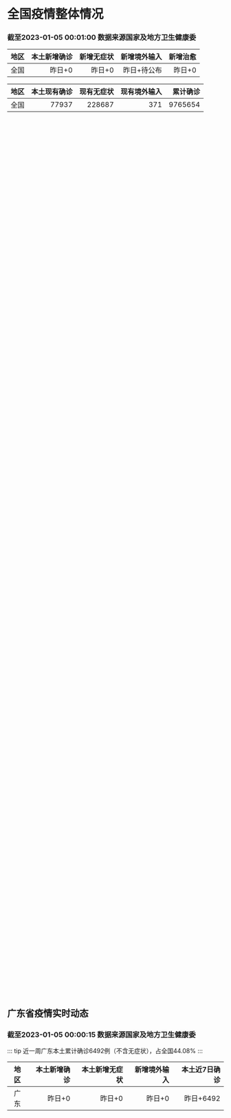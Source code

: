 
# 全国疫情整体情况
### 截至2023-01-05 00:01:00 数据来源国家及地方卫生健康委

|地区|本土新增确诊|新增无症状|新增境外输入|新增治愈|
|:--:|---:|---:|---:|---:|
|全国|昨日+0|昨日+0|昨日+待公布|昨日+0|

|地区|本土现有确诊|现有无症状|现有境外输入|累计确诊|
|:--:|---:|---:|---:|---:|
|全国|77937|228687|371|9765654|

<ChinaMap :dataList="dataList" :title="title"/>

<div id="chinaDayModify" style="width:100%;height:500px;margin-bottom:10px;"></div>
<div id="chinaAddHistoryData" style="width:100%;height:500px;margin-bottom:10px;"></div>
<div id="chinaNowHistoryData" style="width:100%;height:500px;margin-bottom:10px;"></div>
<div id="chinaTotalHistoryData" style="width:100%;height:500px;margin-bottom:10px;"></div>


## 广东省疫情实时动态
### 截至2023-01-05 00:00:15 数据来源国家及地方卫生健康委

::: tip 近一周广东本土累计确诊6492例（不含无症状），占全国44.08%
:::

|地区|本土新增确诊|本土新增无症状|新增境外输入|本土近7日确诊|
|:--:|---:|---:|---:|---:|
|广东|昨日+0|昨日+0|昨日+0|昨日+6492|

<div id="guangdongModify" style="width:100%;height:500px;margin-bottom:10px;"></div>
<div id="guangdongTotalHistory" style="width:100%;height:500px;margin-bottom:10px;"></div>
<div id="guangzhouModifyHistory" style="width:100%;height:500px;margin-bottom:10px;"></div>


<script>
import * as echarts from 'echarts'
export default {
  data(){
    return {
      title: '新增本土确诊',
      dataList: [{name: '台湾', value: 0, addList: []},{name: '香港', value: 0, addList: []},{name: '广东', value: 0, addList: []},{name: '湖北', value: 0, addList: []},{name: '上海', value: 0, addList: []},{name: '吉林', value: 0, addList: []},{name: '四川', value: 0, addList: []},{name: '重庆', value: 0, addList: []},{name: '福建', value: 0, addList: []},{name: '海南', value: 0, addList: []},{name: '河南', value: 0, addList: []},{name: '北京', value: 0, addList: []},{name: '内蒙古', value: 0, addList: []},{name: '云南', value: 0, addList: []},{name: '浙江', value: 0, addList: []},{name: '陕西', value: 0, addList: []},{name: '黑龙江', value: 0, addList: []},{name: '山西', value: 0, addList: []},{name: '山东', value: 0, addList: []},{name: '湖南', value: 0, addList: []},{name: '江苏', value: 0, addList: []},{name: '广西', value: 0, addList: []},{name: '天津', value: 0, addList: []},{name: '辽宁', value: 0, addList: []},{name: '河北', value: 0, addList: []},{name: '澳门', value: 0, addList: []},{name: '新疆', value: 0, addList: []},{name: '江西', value: 0, addList: []},{name: '贵州', value: 0, addList: []},{name: '安徽', value: 0, addList: []},{name: '甘肃', value: 0, addList: []},{name: '西藏', value: 0, addList: []},{name: '青海', value: 0, addList: []},{name: '宁夏', value: 0, addList: []},{name: '南海诸岛', value: 0, addList: []}]
    }
  },
  mounted () {
    const themeObj = {"color":["#2ec7c9","#b6a2de","#5ab1ef","#ffb980","#d87a80","#8d98b3","#e5cf0d","#97b552","#95706d","#dc69aa","#07a2a4","#9a7fd1","#588dd5","#f5994e","#c05050","#59678c","#c9ab00","#7eb00a","#6f5553","#c14089"],"backgroundColor":"rgba(0,0,0,0)","textStyle":{},"title":{"textStyle":{"color":"#008acd"},"subtextStyle":{"color":"#aaaaaa"}},"line":{"itemStyle":{"borderWidth":1},"lineStyle":{"width":2},"symbolSize":3,"symbol":"emptyCircle","smooth":true},"radar":{"itemStyle":{"borderWidth":1},"lineStyle":{"width":2},"symbolSize":3,"symbol":"emptyCircle","smooth":true},"bar":{"itemStyle":{"barBorderWidth":0,"barBorderColor":"#ccc"}},"pie":{"itemStyle":{"borderWidth":0,"borderColor":"#ccc"}},"scatter":{"itemStyle":{"borderWidth":0,"borderColor":"#ccc"}},"boxplot":{"itemStyle":{"borderWidth":0,"borderColor":"#ccc"}},"parallel":{"itemStyle":{"borderWidth":0,"borderColor":"#ccc"}},"sankey":{"itemStyle":{"borderWidth":0,"borderColor":"#ccc"}},"funnel":{"itemStyle":{"borderWidth":0,"borderColor":"#ccc"}},"gauge":{"itemStyle":{"borderWidth":0,"borderColor":"#ccc"}},"candlestick":{"itemStyle":{"color":"#d87a80","color0":"#2ec7c9","borderColor":"#d87a80","borderColor0":"#2ec7c9","borderWidth":1}},"graph":{"itemStyle":{"borderWidth":0,"borderColor":"#ccc"},"lineStyle":{"width":1,"color":"#aaaaaa"},"symbolSize":3,"symbol":"emptyCircle","smooth":true,"color":["#2ec7c9","#b6a2de","#5ab1ef","#ffb980","#d87a80","#8d98b3","#e5cf0d","#97b552","#95706d","#dc69aa","#07a2a4","#9a7fd1","#588dd5","#f5994e","#c05050","#59678c","#c9ab00","#7eb00a","#6f5553","#c14089"],"label":{"color":"#eeeeee"}},"map":{"itemStyle":{"areaColor":"#dddddd","borderColor":"#eeeeee","borderWidth":0.5},"label":{"color":"#d87a80"},"emphasis":{"itemStyle":{"areaColor":"rgba(254,153,78,1)","borderColor":"#444","borderWidth":1},"label":{"color":"rgb(100,0,0)"}}},"geo":{"itemStyle":{"areaColor":"#dddddd","borderColor":"#eeeeee","borderWidth":0.5},"label":{"color":"#d87a80"},"emphasis":{"itemStyle":{"areaColor":"rgba(254,153,78,1)","borderColor":"#444","borderWidth":1},"label":{"color":"rgb(100,0,0)"}}},"categoryAxis":{"axisLine":{"show":true,"lineStyle":{"color":"#008acd"}},"axisTick":{"show":true,"lineStyle":{"color":"#333"}},"axisLabel":{"show":true,"color":"#333"},"splitLine":{"show":false,"lineStyle":{"color":["#eee"]}},"splitArea":{"show":false,"areaStyle":{"color":["rgba(250,250,250,0.3)","rgba(200,200,200,0.3)"]}}},"valueAxis":{"axisLine":{"show":true,"lineStyle":{"color":"#008acd"}},"axisTick":{"show":true,"lineStyle":{"color":"#333"}},"axisLabel":{"show":true,"color":"#333"},"splitLine":{"show":true,"lineStyle":{"color":["#eee"]}},"splitArea":{"show":true,"areaStyle":{"color":["rgba(250,250,250,0.3)","rgba(200,200,200,0.3)"]}}},"logAxis":{"axisLine":{"show":true,"lineStyle":{"color":"#008acd"}},"axisTick":{"show":true,"lineStyle":{"color":"#333"}},"axisLabel":{"show":true,"color":"#333"},"splitLine":{"show":true,"lineStyle":{"color":["#eee"]}},"splitArea":{"show":true,"areaStyle":{"color":["rgba(250,250,250,0.3)","rgba(200,200,200,0.3)"]}}},"timeAxis":{"axisLine":{"show":true,"lineStyle":{"color":"#008acd"}},"axisTick":{"show":true,"lineStyle":{"color":"#333"}},"axisLabel":{"show":true,"color":"#333"},"splitLine":{"show":true,"lineStyle":{"color":["#eee"]}},"splitArea":{"show":false,"areaStyle":{"color":["rgba(250,250,250,0.3)","rgba(200,200,200,0.3)"]}}},"toolbox":{"iconStyle":{"borderColor":"#2ec7c9"},"emphasis":{"iconStyle":{"borderColor":"#18a4a6"}}},"legend":{"textStyle":{"color":"#333333"}},"tooltip":{"axisPointer":{"lineStyle":{"color":"#008acd","width":"1"},"crossStyle":{"color":"#008acd","width":"1"}}},"timeline":{"lineStyle":{"color":"#008acd","width":1},"itemStyle":{"color":"#008acd","borderWidth":1},"controlStyle":{"color":"#008acd","borderColor":"#008acd","borderWidth":0.5},"checkpointStyle":{"color":"#2ec7c9","borderColor":"#2ec7c9"},"label":{"color":"#008acd"},"emphasis":{"itemStyle":{"color":"#a9334c"},"controlStyle":{"color":"#008acd","borderColor":"#008acd","borderWidth":0.5},"label":{"color":"#008acd"}}},"visualMap":{"color":["#5ab1ef","#e0ffff"]},"dataZoom":{"backgroundColor":"rgba(47,69,84,0)","dataBackgroundColor":"#efefff","fillerColor":"rgba(182,162,222,0.2)","handleColor":"#008acd","handleSize":"100%","textStyle":{"color":"#333333"}},"markPoint":{"label":{"color":"#eeeeee"},"emphasis":{"label":{"color":"#eeeeee"}}}}

    echarts.registerTheme('dark', (themeObj))

    this.chartChDay = echarts.init(document.getElementById("chinaDayModify"), "dark")
,this.chartChAdd = echarts.init(document.getElementById("chinaAddHistoryData"), "dark")
,this.chartChNow = echarts.init(document.getElementById("chinaNowHistoryData"), "dark")
,this.chartChTotal = echarts.init(document.getElementById("chinaTotalHistoryData"), "dark")
,this.chartGdMod = echarts.init(document.getElementById("guangdongModify"), "dark")
,this.chartGdTotal = echarts.init(document.getElementById("guangdongTotalHistory"), "dark")
,this.chartGzMod = echarts.init(document.getElementById("guangzhouModifyHistory"), "dark")


    const option_gd_mod = {
      title: {
        text: '广东疫情新增趋势（人）'
      },
      tooltip: {
        trigger: 'axis',
        axisPointer: {
          type: 'cross',
          label: {
            backgroundColor: '#6a7985'
          }
        }
      },
      legend: {
        top: 20,
        data: [{name: '本土新增确诊',icon: 'rect'}, {name: '本土新增无症状',icon: 'rect'},{name: '新增境外输入',icon: 'rect'}]
      },
      grid: {
        left: '3%',
        right: '4%',
        bottom: '3%',
        containLabel: true
      },
      toolbox: {
        feature: {
          saveAsImage: {}
        }
      },
      xAxis: {
        type: 'category',
        boundaryGap: false,
        data: ["12.11","12.12","12.13","12.14","12.15","12.16","12.17","12.18","12.19","12.20","12.21","12.22","12.23","12.24","12.25","12.26","12.27","12.28","12.29","12.30","12.31","01.01","01.02","01.03",]
      },
      yAxis: {
        type: 'value'
      },
      series: [
        {
          name: '本土新增确诊',
          type: 'line',
          areaStyle: {},
          emphasis: {
            focus: 'series'
          },
          data: [879,775,1044,857,1065,990,915,846,1075,1171,1325,1599,1737,1384,1182,1976,2233,2239,2400,2766,1784,1555,1829,2917,]
        },
        {
          name: '本土新增无症状',
          type: 'line',
          areaStyle: {},
          emphasis: {
            focus: 'series'
          },
          data: [1468,1264,1817,0,0,0,0,0,0,0,0,0,0,0,0,0,0,0,0,0,0,0,0,0,]
        },
        {
          name: '新增境外输入',
          type: 'line',
          areaStyle: {},
          emphasis: {
            focus: 'series'
          },
          data: [21,22,5,17,17,13,17,31,36,18,47,41,6,11,5,22,82,4,18,9,31,17,18,2,]
        }
      ]
    };

    const option_gd_total = {
      title: {
        text: '广东疫情概览（人）'
      },
      tooltip: {
        trigger: 'axis',
        axisPointer: {
          type: 'cross',
          label: {
            backgroundColor: '#6a7985'
          }
        }
      },
      legend: {
        top: 20,
        data: [{name: '累计确诊',icon: 'rect'},{name: '累计治愈',icon: 'rect'}]
      },
      grid: {
        left: '3%',
        right: '4%',
        bottom: '3%',
        containLabel: true
      },
      toolbox: {
        feature: {
          saveAsImage: {}
        }
      },
      xAxis: {
        type: 'category',
        boundaryGap: false,
        data: ["12.11","12.12","12.13","12.14","12.15","12.16","12.17","12.18","12.19","12.20","12.21","12.22","12.23","12.24","12.25","12.26","12.27","12.28","12.29","12.30","12.31","01.01","01.02","01.03","01.04","01.05","01.06","01.07","01.08","01.09","01.10","01.11","01.12","01.13","01.14","01.15","01.16","01.17","01.18","01.19","01.20","01.21","01.22","01.23","01.24","01.25","01.26","01.27","01.28","01.29","01.30","01.31","02.01","02.02","02.03","02.04","02.05","02.06","02.07",]
      },
      yAxis: {
        type: 'value'
      },
      series: [
        {
          name: '累计确诊',
          type: 'line',
          areaStyle: {},
          emphasis: {
            focus: 'series'
          },
          data: [53828,54625,55674,56548,57630,58633,59565,60442,61553,62742,64114,65754,67497,68892,70079,72077,74392,76635,79053,79053,80868,82440,84287,84287,84287,84287,84287,84287,84287,84287,84287,84287,84287,84287,84287,84287,84287,84287,84287,84287,84287,84287,84287,84287,84287,84287,84287,84287,84287,84287,84287,84287,84287,84287,84287,84287,84287,84287,84287,]
        },
        {
          name: '累计治愈',
          type: 'line',
          areaStyle: {},
          emphasis: {
            focus: 'series'
          },
          data: [24794,24794,24794,24794,24794,24794,24794,24794,24794,51366,51366,51366,51366,51366,51366,51366,51366,51366,51366,51366,51366,51366,51366,51366,51366,51366,51366,51366,51366,51366,51366,51366,51366,51366,51366,51366,51366,51366,51366,51366,51366,51366,51366,51366,51366,51366,51366,51366,51366,51366,51366,51366,51366,51366,51366,51366,51366,51366,51366,]
        }
      ]
    };

    const option_gz_mod = {
      title: {
        text: '广州疫情新增趋势（人）'
      },
      tooltip: {
        trigger: 'axis',
        axisPointer: {
          type: 'cross',
          label: {
            backgroundColor: '#6a7985'
          }
        }
      },
      legend: {
        top: 20,
        data: [{name: '本土新增确诊',icon: 'rect'},{name: '本土新增无症状',icon: 'rect'}]
      },
      grid: {
        left: '3%',
        right: '4%',
        bottom: '3%',
        containLabel: true
      },
      toolbox: {
        feature: {
          saveAsImage: {}
        }
      },
      xAxis: {
        type: 'category',
        boundaryGap: false,
        data: ["1211","1212","1213","1214","1215","1216","1217","1218","1219","1220","1221","1222","1223","1224","1225","0103",]
      },
      yAxis: {
        type: 'value'
      },
      series: [
        {
          name: '本土新增确诊',
          type: 'line',
          areaStyle: {},
          emphasis: {
            focus: 'series'
          },
          data: [432,366,554,370,505,451,403,374,537,564,546,0,0,0,0,0,]
        },
        {
          name: '本土新增无症状',
          type: 'line',
          areaStyle: {},
          emphasis: {
            focus: 'series'
          },
          data: [599,434,741,0,0,0,0,0,0,0,0,0,0,0,0,0,]
        }
      ]
    };

    const option_ch_day  = {
      series: [
        {
          type: 'treemap',
          data: [
            {
              name: '本土新增确诊昨日+0',
              value: 1,
            },
            {
              name: '新增无症状昨日+0',
              value: 1,
            },
            {
              name: '新增境外输入昨日+待公布',
              value: 1,
            },
            {
              name: '新增治愈昨日+0',
              value: 1,
            },
          ]
        }
      ]
    };

    const option_ch_add = {
      title: {
        text: '新增疫情整体走势'
      },
      tooltip: {
        trigger: 'axis',
        axisPointer: {
          type: 'cross',
          label: {
            backgroundColor: '#6a7985'
          }
        }
      },
      legend: {
        top: 20,
        data: [{name: '本土确诊',icon: 'rect'}, {name: '无症状感染',icon: 'rect'},{name: '新增境外输入',icon: 'rect'}]
      },
      grid: {
        left: '3%',
        right: '4%',
        bottom: '3%',
        containLabel: true
      },
      toolbox: {
        feature: {
          saveAsImage: {}
        }
      },
      xAxis: {
        type: 'category',
        boundaryGap: false,
        data: ["12.08","12.09","12.10","12.11","12.12","12.13","12.14","12.15","12.16","12.17","12.18","12.19","12.20","12.21","12.22","12.23","12.24","12.25","12.26","12.27","12.28","12.29","12.30","12.31","01.01","01.02","01.03",]
      },
      yAxis: {
        type: 'value'
      },
      series: [
        {
          name: '本土确诊',
          type: 'line',
          areaStyle: {},
          emphasis: {
            focus: 'series'
          },
          data: [3588,3034,2270,2171,2270,2249,1944,2091,2229,2028,1918,2656,3049,2966,3696,4103,2940,2637,4388,5136,5080,5491,7179,5102,4499,4804,7685,]
        },
        {
          name: '无症状感染',
          type: 'line',
          areaStyle: {},
          emphasis: {
            focus: 'series'
          },
          data: [13004,10551,8327,6455,5181,0,0,0,0,0,0,0,0,0,0,0,0,0,0,0,0,0,0,0,0,0,0,]
        },
        {
          name: '新增境外输入',
          type: 'line',
          areaStyle: {},
          emphasis: {
            focus: 'series'
          },
          data: [49,48,68,69,45,42,56,66,57,69,77,66,52,64,65,25,43,31,48,95,22,24,25,36,24,29,4,]
        }
      ]
    };

    const option_ch_now = {
      title: {
        text: '现有疫情整体走势'
      },
      tooltip: {
        trigger: 'axis',
        axisPointer: {
          type: 'cross',
          label: {
            backgroundColor: '#6a7985'
          }
        }
      },
      legend: {
        top: 20,
        data: [{name: '本土确诊',icon: 'rect'}, {name: '无症状感染',icon: 'rect'},{name: '新增境外输入',icon: 'rect'}]
      },
      grid: {
        left: '3%',
        right: '4%',
        bottom: '3%',
        containLabel: true
      },
      toolbox: {
        feature: {
          saveAsImage: {}
        }
      },
      xAxis: {
        type: 'category',
        boundaryGap: false,
        data: ["12.08","12.09","12.10","12.11","12.12","12.13","12.14","12.15","12.16","12.17","12.18","12.19","12.20","12.21","12.22","12.23","12.24","12.25","12.26","12.27","12.28","12.29","12.30","12.31","01.01","01.02","01.03","01.04","01.05","01.06","01.07","01.08","01.09","01.10","01.11","01.12","01.13","01.14","01.15","01.16","01.17","01.18","01.19","01.20","01.21","01.22","01.23","01.24","01.25","01.26","01.27","01.28","01.29","01.30","01.31","02.01","02.02","02.03","02.04","02.05","02.06","02.07",]
      },
      yAxis: {
        type: 'value'
      },
      series: [
        {
          name: '本土确诊',
          type: 'line',
          areaStyle: {},
          emphasis: {
            focus: 'series'
          },
          data: [42640,41065,38903,37461,35849,34830,34288,34283,33888,34193,34808,35509,36636,37295,38884,41265,43449,45397,48154,51406,54566,57769,61980,65890,69817,73790,77937,77937,77937,77937,77937,77937,77937,77937,77937,77937,77937,77937,77937,77937,77937,77937,77937,77937,77937,77937,77937,77937,77937,77937,77937,77937,77937,77937,77937,77937,77937,77937,77937,77937,77937,77937,]
        },
        {
          name: '无症状感染',
          type: 'line',
          areaStyle: {},
          emphasis: {
            focus: 'series'
          },
          data: [518,494,488,507,491,444,412,424,446,460,490,467,475,475,471,434,419,406,396,445,435,421,406,408,404,398,371,371,371,371,371,371,371,371,371,371,371,371,371,371,371,371,371,371,371,371,371,371,371,371,371,371,371,371,371,371,371,371,371,371,371,371,]
        },
        {
          name: '新增境外输入',
          type: 'line',
          areaStyle: {},
          emphasis: {
            focus: 'series'
          },
          data: [320318,294934,272508,249168,228687,228687,228687,228687,228687,228687,228687,228687,228687,228687,228687,228687,228687,228687,228687,228687,228687,228687,228687,228687,228687,228687,228687,228687,228687,228687,228687,228687,228687,228687,228687,228687,228687,228687,228687,228687,228687,228687,228687,228687,228687,228687,228687,228687,228687,228687,228687,228687,228687,228687,228687,228687,228687,228687,228687,228687,228687,228687,]
        }
      ]
    };

    const option_ch_total = {
      title: {
        text: '累计疫情整体走势'
      },
      tooltip: {
        trigger: 'axis',
        axisPointer: {
          type: 'cross',
          label: {
            backgroundColor: '#6a7985'
          }
        }
      },
      legend: {
        top: 20,
        data: [{name: '确诊(含港澳台)', con: 'rect'}, {name: '死亡(含港澳台)',icon: 'rect'}]
      },
      grid: {
        left: '3%',
        right: '4%',
        bottom: '3%',
        containLabel: true
      },
      toolbox: {
        feature: {
          saveAsImage: {}
        }
      },
      xAxis: {
        type: 'category',
        boundaryGap: false,
        data: ["12.08","12.09","12.10","12.11","12.12","12.13","12.14","12.15","12.16","12.17","12.18","12.19","12.20","12.21","12.22","12.23","12.24","12.25","12.26","12.27","12.28","12.29","12.30","12.31","01.01","01.02","01.03","01.04","01.05","01.06","01.07","01.08","01.09","01.10","01.11","01.12","01.13","01.14","01.15","01.16","01.17","01.18","01.19","01.20","01.21","01.22","01.23","01.24","01.25","01.26","01.27","01.28","01.29","01.30","01.31","02.01","02.02","02.03","02.04","02.05","02.06","02.07",]
      },
      yAxis: {
        type: 'value'
      },
      series: [
        {
          name: '确诊(含港澳台)',
          type: 'line',
          areaStyle: {},
          emphasis: {
            focus: 'series'
          },
          data: [9212751,9212751,9293435,9293435,9326304,9326304,9326304,9326304,9326304,9326304,9326304,9326304,9326304,9326304,9326304,9558276,9558276,9558276,9558276,9558276,9558276,9558276,9765654,9765654,9765654,9765654,9765654,9765654,9765654,9765654,9765654,9765654,9765654,9765654,9765654,9765654,9765654,9765654,9765654,9765654,9765654,9765654,9765654,9765654,9765654,9765654,9765654,9765654,9765654,9765654,9765654,9765654,9765654,9765654,9765654,9765654,9765654,9765654,9765654,9765654,9765654,9765654,]
        },
        {
          name: '死亡(含港澳台)',
          type: 'line',
          areaStyle: {},
          emphasis: {
            focus: 'series'
          },
          data: [28939,28939,28939,28939,28939,28939,28939,28939,28939,28939,28939,28939,28939,28939,28939,28939,28939,28939,28939,28939,28939,28939,28939,28939,28939,28939,28939,28939,28939,28939,28939,28939,28939,28939,28939,28939,28939,28939,28939,28939,28939,28939,28939,28939,28939,28939,28939,28939,28939,28939,28939,28939,28939,28939,28939,28939,28939,28939,28939,28939,28939,28939,]
        }
      ]
    };

    this.chartGdMod.setOption(option_gd_mod);
    this.chartGdTotal.setOption(option_gd_total);
    this.chartGzMod.setOption(option_gz_mod);
    this.chartChDay.setOption(option_ch_day);
    this.chartChAdd.setOption(option_ch_add);
    this.chartChNow.setOption(option_ch_now);
    this.chartChTotal.setOption(option_ch_total);

    window.onresize = () => {
      this.chartGdMod.resize()
      this.chartGdTotal.resize()
      this.chartGzMod.resize()
      this.chartChDay.resize()
      this.chartChAdd.resize()
      this.chartChNow.resize()
      this.chartChTotal.resize()
    }
  }
}
</script>

## 广东省各地区疫情情况

::: danger 0个中高风险地区
:::

|地区|本土新增确诊|本土新增无症状|本土近7日确诊|中高风险地区|
|:--:|---:|---:|---:|---:|
|广州|0|0|+3023|0|
|汕头|0|0|+514|0|
|深圳|0|0|+480|0|
|云浮|0|0|+320|0|
|惠州|0|0|+302|0|
|佛山|0|0|+258|0|
|潮州|0|0|+253|0|
|中山|0|0|+210|0|
|珠海|0|0|+207|0|
|阳江|0|0|+195|0|
|湛江|0|0|+139|0|
|茂名|0|0|+120|0|
|江门|0|0|+111|0|
|肇庆|0|0|+69|0|
|梅州|0|0|+62|0|
|韶关|0|0|+61|0|
|汕尾|0|0|+55|0|
|清远|0|0|+43|0|
|东莞|0|0|+35|0|
|河源|0|0|+19|0|
|揭阳|0|0|+16|0|
|未公布来源|0|0|0|0|


## 广东疫情热点动态

  
### 02-08 09:25
::: tip 全面恢复正常通关！深圳市各关口交通出行顺畅
2月6日，深港两地全面恢复正常通关。记者早上在深圳市各大陆路口岸看到，所有口岸都已全面通行，两地居民穿梭络绎不绝。为保障旅客来深后交通出行，交通部门全力做好口岸交通接驳，让通关旅客便利“丝滑”出行。
...

深圳特区报

[阅读全文](https://view.inews.qq.com/a/20230206A02X8O00?shareto=wx&devid=6B867A79-89E7-4FEF-A3B8-FCBF7F356E49&qimei=5e1231f5-e69a-46f0-b45d-19c7cb333211&uid=100162862382&qs_signature=AAwgmaNam3IalJV6hUsEcEeHF%2FsVrvdGbJXe%2BayizqNbXQ28GvCnJnrcITaBvVQ0lfFtZJueakSIgH%2FroXrOkTXYGhrk97SfTaIlsX4MOouosLRmyRdoXYBSTlunCe%3D%3D&appver=15.5_qqnews_7.0.51#)
:::

### 02-08 09:16
::: tip 广州已有医院开展新冠病毒抗体检测服务，怎么查？有啥用？
近日，北京“官宣”为全面评估新冠病毒感染情况，了解社区人群血清抗体水平，即将开展人群血清抗体调查。与此同时，湖南疾控中心、武汉疾控中心也都新增新冠病毒抗体水平检测服务。
...

羊城派

[阅读全文](https://view.inews.qq.com/a/20230207A08IDS00?shareto=wx&devid=6B867A79-89E7-4FEF-A3B8-FCBF7F356E49&qimei=5e1231f5-e69a-46f0-b45d-19c7cb333211&uid=100162862382&qs_signature=AAwgTLycTRIWUXV6hUsEcEeHF%2FsVrvdGbJaBrSwwsjfDfTVoi3yIF0WUkOpsBB37A67R3cThilfH%2FGf5BAQm5LXyI3c4nirDWCtlqc1bgBF39RgrF5tqdAiKF9K%2FhA%3D%3D&appver=15.5_qqnews_7.0.51#)
:::

### 02-07 09:50
::: tip 香港与内地全面“通关” 皇岗口岸重开迎接旅客
2月6日，香港与内地全面“通关”，而24小时开放的落马洲/皇岗口岸率先于凌晨零点开放，有旅客从皇岗口岸入境香港，过程畅顺，深圳皇岗口岸挂有“皇岗口岸欢迎您回家”的标语。图为深圳皇岗口岸的标语欢迎香港旅...

中国新闻网

[阅读全文](https://view.inews.qq.com/a/20230206A06VHB00?shareto=wx&devid=6B867A79-89E7-4FEF-A3B8-FCBF7F356E49&qimei=5e1231f5-e69a-46f0-b45d-19c7cb333211&uid=100162862382&qs_signature=AAwNUZ5QyLwPzoWENn7KYs%2Bh2TqQ6lHQidY8BGVq7YQyY5mb5cvvE%2BcgEvSQcx1X6Nn2N1t%2BS%2Fh5AR1yBKZlT0fW440kRu%2FCe%2BONYQ5YopTfZqauDQbW714VwP%2FiGq%3D%3D&appver=15.5_qqnews_7.0.51#)
:::

### 02-07 09:49
::: tip 深圳各港澳智能签注机全面开放，无需预约
2月6日零点，深圳各港澳自助签注机已全面开放。根据“深圳公安”公众号发布的通告，持有效往来港澳通行证办理香港、澳门旅游再次签注及深户赴港“一周一行”再次签注的无需预约，可直接前往各大厅智能签注区办理。...

南方都市报

[阅读全文](https://view.inews.qq.com/a/20230206A02VZQ00?uid=100188415180&chlid=_qqnews_custom_search_pictext#)
:::

### 02-07 09:39
::: tip 广州各大医院恢复常态化诊疗：就医更便利，仍需做好防护
近日不少广州市民前往医院就诊时，发现医院似乎发生了新变化。
门口宽敞了许多，之前设在医院周围的围蔽已经不见踪影，分诊通道也被拆除，健康码、通行码等标识也不再被要求查看。
据国务院联防联控机制新闻发布会...

21世纪经济报道

[阅读全文](https://view.inews.qq.com/a/20230206A03SBE00?uid=100188415180&chlid=_qqnews_custom_search_pictext#)
:::

### 02-06 19:04
::: tip 今起乘坐广深港高铁前往香港 不再查验48小时内核酸阴性证明
据“中国铁路”微信公众号消息，为贯彻落实国务院港澳事务办公室《关于全面恢复内地与港澳人员往来的通知》的要求，经与香港铁路部门沟通协商，自2023年2月6日零时起，铁路部门进一步优化内地与香港间铁路旅客...

北青都市

[阅读全文](https://h5.baike.qq.com/mobile/landing.html?docid=20230206A06YH400&isNews=1&adtag=wxjk.yqssc.yqdt)
:::

### 02-06 14:24
::: tip 新加坡教育部长赞潮州八邑会馆抗疫期间照顾有需要群体
中国侨网2月6日电 据新加坡《联合早报》报道，2月4日，潮州八邑会馆于新加坡华族文化中心举行新春团拜活动。新加坡教育部长陈振声是团拜活动主宾，他致辞时赞扬和感谢八邑会馆在抗疫期间做出的重大贡献。 陈振...

中国侨网

[阅读全文](https://h5.baike.qq.com/mobile/landing.html?docid=20230206A03PQK00&isNews=1&adtag=wxjk.yqssc.yqdt)
:::

### 02-06 09:32
::: tip 多地宣布：可测新冠抗体！深圳有医院已上线
2月3日，湖南疾控微信公众号发出关于开展新型冠状病毒2019-nCoV抗体检测服务的通知：自2月7日起，湖南省疾病预防控制中心开展新型冠状病毒2019-nCoV抗体检测服务。...

深圳大件事

[阅读全文](https://mp.weixin.qq.com/s?__biz=MzA4NTczOTMzMQ%3D%3D&mid=2651423155&idx=1&sn=0927a9213b5803ce13c478193bb5be38&chksm=842e739fb359fa89cb46a52ac385d8fc8de2d054a0a41dd6928d2bdb42dc338ff342cc157f32&mpshare=1&scene=1&srcid=0206YXsov7j9XcA4etS1YeJ2&sharer_sharetime=1675646942288&sharer_shareid=20e33aa564e857bfdc5733034f4f2915&version=4.1.0.6011&platform=win#rd)
:::

### 02-05 09:05
::: tip 深圳去香港、澳门要查核酸吗？一图看懂最新政策
自2023年2月6日零时起

全面恢复内地与港澳人员往来

昨天，消息一公布

网友们纷纷表示“喜大普奔”...

深圳大件事

[阅读全文](https://mp.weixin.qq.com/s?__biz=MzA4NTczOTMzMQ%3D%3D&mid=2651423008&idx=3&sn=c5f82ff3807989d2212ece7a0b70b7f5&chksm=842e730cb359fa1acd34be25e1616be90b5912f7e2e1c1e65c9430406b1b36831249bffba8e3&mpshare=1&scene=1&srcid=0204XoU6wN9VRULmWRj4U4am&sharer_sharetime=1675500975662&sharer_shareid=d35647f873619e01ec6c2f6ddaa3a96d&version=4.1.0.6011&platform=win#rd)
:::

### 02-05 06:19
::: tip 国务院联防联控机制：防疫药品和医疗设备分配向“三区一岛”倾斜
【抗疫中，我们众志成城70】 偏远山区、牧区、林区、海岛受地理因素等影响，新冠疫情防控工作难度较大。对于这些居住在“三区一岛”的百姓而言，如何最大限度减少疫情对他们的影响？“偏远山区、牧区、林区、海岛...

中国青年网

[阅读全文](https://h5.baike.qq.com/mobile/landing.html?docid=20230205A00FCS00&isNews=1&adtag=wxjk.yqssc.yqdt)
:::


## 广州疫情热点动态

  
### 02-08 09:16
::: tip 广州已有医院开展新冠病毒抗体检测服务，怎么查？有啥用？
近日，北京“官宣”为全面评估新冠病毒感染情况，了解社区人群血清抗体水平，即将开展人群血清抗体调查。与此同时，湖南疾控中心、武汉疾控中心也都新增新冠病毒抗体水平检测服务。
...

羊城派

[阅读全文](https://view.inews.qq.com/a/20230207A08IDS00?shareto=wx&devid=6B867A79-89E7-4FEF-A3B8-FCBF7F356E49&qimei=5e1231f5-e69a-46f0-b45d-19c7cb333211&uid=100162862382&qs_signature=AAwgTLycTRIWUXV6hUsEcEeHF%2FsVrvdGbJaBrSwwsjfDfTVoi3yIF0WUkOpsBB37A67R3cThilfH%2FGf5BAQm5LXyI3c4nirDWCtlqc1bgBF39RgrF5tqdAiKF9K%2FhA%3D%3D&appver=15.5_qqnews_7.0.51#)
:::

### 02-08 09:25
::: tip 全面恢复正常通关！深圳市各关口交通出行顺畅
2月6日，深港两地全面恢复正常通关。记者早上在深圳市各大陆路口岸看到，所有口岸都已全面通行，两地居民穿梭络绎不绝。为保障旅客来深后交通出行，交通部门全力做好口岸交通接驳，让通关旅客便利“丝滑”出行。
...

深圳特区报

[阅读全文](https://view.inews.qq.com/a/20230206A02X8O00?shareto=wx&devid=6B867A79-89E7-4FEF-A3B8-FCBF7F356E49&qimei=5e1231f5-e69a-46f0-b45d-19c7cb333211&uid=100162862382&qs_signature=AAwgmaNam3IalJV6hUsEcEeHF%2FsVrvdGbJXe%2BayizqNbXQ28GvCnJnrcITaBvVQ0lfFtZJueakSIgH%2FroXrOkTXYGhrk97SfTaIlsX4MOouosLRmyRdoXYBSTlunCe%3D%3D&appver=15.5_qqnews_7.0.51#)
:::

### 02-07 09:50
::: tip 香港与内地全面“通关” 皇岗口岸重开迎接旅客
2月6日，香港与内地全面“通关”，而24小时开放的落马洲/皇岗口岸率先于凌晨零点开放，有旅客从皇岗口岸入境香港，过程畅顺，深圳皇岗口岸挂有“皇岗口岸欢迎您回家”的标语。图为深圳皇岗口岸的标语欢迎香港旅...

中国新闻网

[阅读全文](https://view.inews.qq.com/a/20230206A06VHB00?shareto=wx&devid=6B867A79-89E7-4FEF-A3B8-FCBF7F356E49&qimei=5e1231f5-e69a-46f0-b45d-19c7cb333211&uid=100162862382&qs_signature=AAwNUZ5QyLwPzoWENn7KYs%2Bh2TqQ6lHQidY8BGVq7YQyY5mb5cvvE%2BcgEvSQcx1X6Nn2N1t%2BS%2Fh5AR1yBKZlT0fW440kRu%2FCe%2BONYQ5YopTfZqauDQbW714VwP%2FiGq%3D%3D&appver=15.5_qqnews_7.0.51#)
:::

### 02-07 09:49
::: tip 深圳各港澳智能签注机全面开放，无需预约
2月6日零点，深圳各港澳自助签注机已全面开放。根据“深圳公安”公众号发布的通告，持有效往来港澳通行证办理香港、澳门旅游再次签注及深户赴港“一周一行”再次签注的无需预约，可直接前往各大厅智能签注区办理。...

南方都市报

[阅读全文](https://view.inews.qq.com/a/20230206A02VZQ00?uid=100188415180&chlid=_qqnews_custom_search_pictext#)
:::

### 02-07 09:39
::: tip 广州各大医院恢复常态化诊疗：就医更便利，仍需做好防护
近日不少广州市民前往医院就诊时，发现医院似乎发生了新变化。
门口宽敞了许多，之前设在医院周围的围蔽已经不见踪影，分诊通道也被拆除，健康码、通行码等标识也不再被要求查看。
据国务院联防联控机制新闻发布会...

21世纪经济报道

[阅读全文](https://view.inews.qq.com/a/20230206A03SBE00?uid=100188415180&chlid=_qqnews_custom_search_pictext#)
:::

### 02-06 19:04
::: tip 今起乘坐广深港高铁前往香港 不再查验48小时内核酸阴性证明
据“中国铁路”微信公众号消息，为贯彻落实国务院港澳事务办公室《关于全面恢复内地与港澳人员往来的通知》的要求，经与香港铁路部门沟通协商，自2023年2月6日零时起，铁路部门进一步优化内地与香港间铁路旅客...

北青都市

[阅读全文](https://h5.baike.qq.com/mobile/landing.html?docid=20230206A06YH400&isNews=1&adtag=wxjk.yqssc.yqdt)
:::

### 02-06 14:24
::: tip 新加坡教育部长赞潮州八邑会馆抗疫期间照顾有需要群体
中国侨网2月6日电 据新加坡《联合早报》报道，2月4日，潮州八邑会馆于新加坡华族文化中心举行新春团拜活动。新加坡教育部长陈振声是团拜活动主宾，他致辞时赞扬和感谢八邑会馆在抗疫期间做出的重大贡献。 陈振...

中国侨网

[阅读全文](https://h5.baike.qq.com/mobile/landing.html?docid=20230206A03PQK00&isNews=1&adtag=wxjk.yqssc.yqdt)
:::

### 02-06 09:32
::: tip 多地宣布：可测新冠抗体！深圳有医院已上线
2月3日，湖南疾控微信公众号发出关于开展新型冠状病毒2019-nCoV抗体检测服务的通知：自2月7日起，湖南省疾病预防控制中心开展新型冠状病毒2019-nCoV抗体检测服务。...

深圳大件事

[阅读全文](https://mp.weixin.qq.com/s?__biz=MzA4NTczOTMzMQ%3D%3D&mid=2651423155&idx=1&sn=0927a9213b5803ce13c478193bb5be38&chksm=842e739fb359fa89cb46a52ac385d8fc8de2d054a0a41dd6928d2bdb42dc338ff342cc157f32&mpshare=1&scene=1&srcid=0206YXsov7j9XcA4etS1YeJ2&sharer_sharetime=1675646942288&sharer_shareid=20e33aa564e857bfdc5733034f4f2915&version=4.1.0.6011&platform=win#rd)
:::

### 02-05 09:05
::: tip 深圳去香港、澳门要查核酸吗？一图看懂最新政策
自2023年2月6日零时起

全面恢复内地与港澳人员往来

昨天，消息一公布

网友们纷纷表示“喜大普奔”...

深圳大件事

[阅读全文](https://mp.weixin.qq.com/s?__biz=MzA4NTczOTMzMQ%3D%3D&mid=2651423008&idx=3&sn=c5f82ff3807989d2212ece7a0b70b7f5&chksm=842e730cb359fa1acd34be25e1616be90b5912f7e2e1c1e65c9430406b1b36831249bffba8e3&mpshare=1&scene=1&srcid=0204XoU6wN9VRULmWRj4U4am&sharer_sharetime=1675500975662&sharer_shareid=d35647f873619e01ec6c2f6ddaa3a96d&version=4.1.0.6011&platform=win#rd)
:::

### 02-05 06:19
::: tip 国务院联防联控机制：防疫药品和医疗设备分配向“三区一岛”倾斜
【抗疫中，我们众志成城70】 偏远山区、牧区、林区、海岛受地理因素等影响，新冠疫情防控工作难度较大。对于这些居住在“三区一岛”的百姓而言，如何最大限度减少疫情对他们的影响？“偏远山区、牧区、林区、海岛...

中国青年网

[阅读全文](https://h5.baike.qq.com/mobile/landing.html?docid=20230205A00FCS00&isNews=1&adtag=wxjk.yqssc.yqdt)
:::


